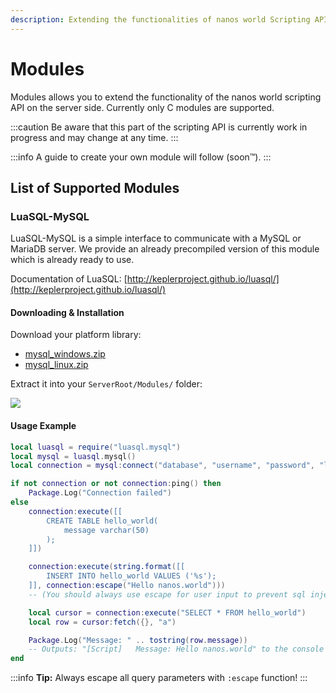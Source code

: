 ```yaml
---
description: Extending the functionalities of nanos world Scripting API
---
```


# Modules

Modules allows you to extend the functionality of the nanos world scripting API on the server side. Currently only C modules are supported.

:::caution
Be aware that this part of the scripting API is currently work in progress and may change at any time.
:::

:::info
A guide to create your own module will follow \(soon™\).
:::

## List of Supported Modules

### LuaSQL-MySQL

LuaSQL-MySQL is a simple interface to communicate with a MySQL or MariaDB server. We provide an already precompiled version of this module which is already ready to use.

Documentation of LuaSQL: [http://keplerproject.github.io/luasql/](http://keplerproject.github.io/luasql/)

#### Downloading & Installation

Download your platform library:

* [mysql\_windows.zip](https://github.com/nanos-world-modules/luasql-mysql/releases/latest/download/mysql_windows.zip)
* [mysql\_linux.zip](https://github.com/nanos-world-modules/luasql-mysql/releases/latest/download/mysql_linux.zip)

Extract it into your `ServerRoot/Modules/` folder:

![](/img/docs/modules.jpg)

#### Usage Example

```lua title="Server/Index.lua"
local luasql = require("luasql.mysql")
local mysql = luasql.mysql()
local connection = mysql:connect("database", "username", "password", "localhost", 3306)

if not connection or not connection:ping() then
    Package.Log("Connection failed")
else
    connection:execute([[
        CREATE TABLE hello_world(
            message varchar(50)
        );
    ]])

    connection:execute(string.format([[
        INSERT INTO hello_world VALUES ('%s');
    ]], connection:escape("Hello nanos.world")))
    -- (You should always use escape for user input to prevent sql injection!)

    local cursor = connection:execute("SELECT * FROM hello_world")
    local row = cursor:fetch({}, "a")

    Package.Log("Message: " .. tostring(row.message))
    -- Outputs: "[Script]   Message: Hello nanos.world" to the console
end
```

:::info
**Tip:** Always escape all query parameters with `:escape` function!
:::

